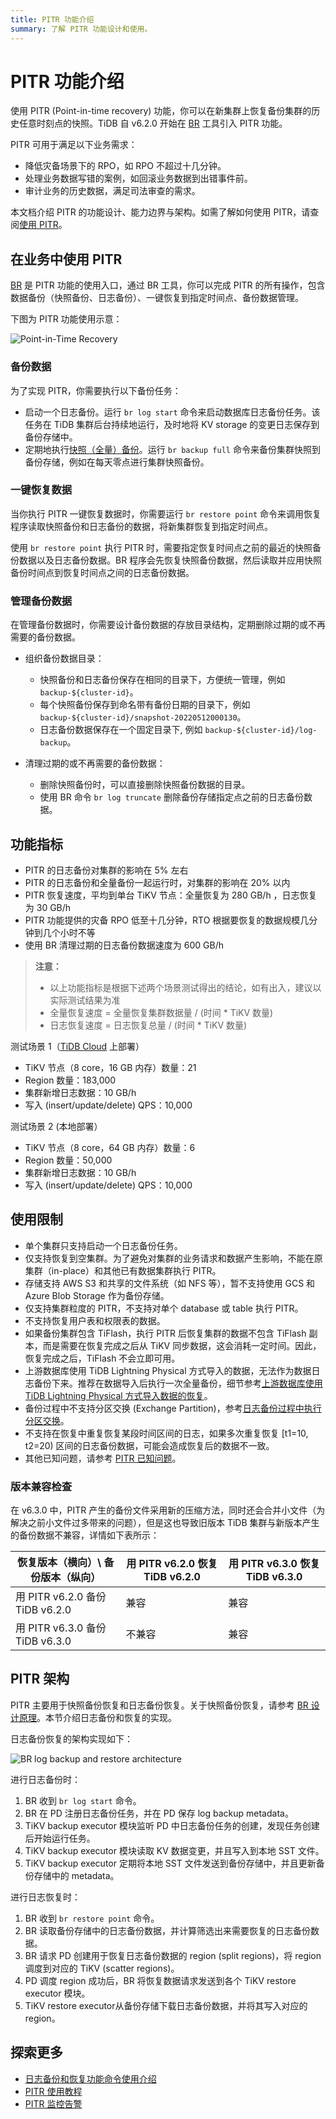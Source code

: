 ```yaml
---
title: PITR 功能介绍
summary: 了解 PITR 功能设计和使用。
---
```


# PITR 功能介绍

使用 PITR (Point-in-time recovery) 功能，你可以在新集群上恢复备份集群的历史任意时刻点的快照。TiDB 自 v6.2.0 开始在 [BR](/br/backup-and-restore-overview.md) 工具引入 PITR 功能。

PITR 可用于满足以下业务需求：

- 降低灾备场景下的 RPO，如 RPO 不超过十几分钟。
- 处理业务数据写错的案例，如回滚业务数据到出错事件前。
- 审计业务的历史数据，满足司法审查的需求。

本文档介绍 PITR 的功能设计、能力边界与架构。如需了解如何使用 PITR，请查阅[使用 PITR](/br/pitr-usage.md)。

## 在业务中使用 PITR

[BR](/br/backup-and-restore-overview.md) 是 PITR 功能的使用入口，通过 BR 工具，你可以完成 PITR 的所有操作，包含数据备份（快照备份、日志备份）、一键恢复到指定时间点、备份数据管理。

下图为 PITR 功能使用示意：

![Point-in-Time Recovery](https://download.pingcap.com/images/docs-cn/br/pitr-usage.png)

### 备份数据

为了实现 PITR，你需要执行以下备份任务：

- 启动一个日志备份。运行 `br log start` 命令来启动数据库日志备份任务。该任务在 TiDB 集群后台持续地运行，及时地将 KV storage 的变更日志保存到备份存储中。
- 定期地执行[快照（全量）备份](/br/br-usage-backup.md#备份-tidb-集群快照)。运行 `br backup full` 命令来备份集群快照到备份存储，例如在每天零点进行集群快照备份。

### 一键恢复数据

当你执行 PITR 一键恢复数据时，你需要运行 `br restore point` 命令来调用恢复程序读取快照备份和日志备份的数据，将新集群恢复到指定时间点。

使用 `br restore point` 执行 PITR 时，需要指定恢复时间点之前的最近的快照备份数据以及日志备份数据。BR 程序会先恢复快照备份数据，然后读取并应用快照备份时间点到恢复时间点之间的日志备份数据。

### 管理备份数据

在管理备份数据时，你需要设计备份数据的存放目录结构，定期删除过期的或不再需要的备份数据。

- 组织备份数据目录：

    - 快照备份和日志备份保存在相同的目录下，方便统一管理，例如 `backup-${cluster-id}`。
    - 每个快照备份保存到命名带有备份日期的目录下，例如 `backup-${cluster-id}/snapshot-20220512000130`。
    - 日志备份数据保存在一个固定目录下, 例如 `backup-${cluster-id}/log-backup`。

- 清理过期的或不再需要的备份数据：

    - 删除快照备份时，可以直接删除快照备份数据的目录。
    - 使用 BR 命令 `br log truncate` 删除备份存储指定点之前的日志备份数据。

## 功能指标

- PITR 的日志备份对集群的影响在 5% 左右
- PITR 的日志备份和全量备份一起运行时，对集群的影响在 20% 以内
- PITR 恢复速度，平均到单台 TiKV 节点：全量恢复为 280 GB/h ，日志恢复为 30 GB/h
- PITR 功能提供的灾备 RPO 低至十几分钟，RTO 根据要恢复的数据规模几分钟到几个小时不等
- 使用 BR 清理过期的日志备份数据速度为 600 GB/h

> **注意：**
>
> - 以上功能指标是根据下述两个场景测试得出的结论，如有出入，建议以实际测试结果为准
> - 全量恢复速度 = 全量恢复集群数据量 / (时间 * TiKV 数量)
> - 日志恢复速度 = 日志恢复总量 / (时间 * TiKV 数量)

测试场景 1（[TiDB Cloud](https://tidbcloud.com) 上部署）

- TiKV 节点（8 core，16 GB 内存）数量：21
- Region 数量：183,000
- 集群新增日志数据：10 GB/h
- 写入 (insert/update/delete) QPS：10,000

测试场景 2 (本地部署）

- TiKV 节点（8 core，64 GB 内存）数量：6
- Region 数量：50,000
- 集群新增日志数据：10 GB/h
- 写入 (insert/update/delete) QPS：10,000

## 使用限制

- 单个集群只支持启动一个日志备份任务。
- 仅支持恢复到空集群。为了避免对集群的业务请求和数据产生影响，不能在原集群（in-place）和其他已有数据集群执行 PITR。
- 存储支持 AWS S3 和共享的文件系统（如 NFS 等），暂不支持使用 GCS 和 Azure Blob Storage 作为备份存储。
- 仅支持集群粒度的 PITR，不支持对单个 database 或 table 执行 PITR。
- 不支持恢复用户表和权限表的数据。
- 如果备份集群包含 TiFlash，执行 PITR 后恢复集群的数据不包含 TiFlash 副本，而是需要在恢复完成之后从 TiKV 同步数据，这会消耗一定时间。因此，恢复完成之后，TiFlash 不会立即可用。
- 上游数据库使用 TiDB Lightning Physical 方式导入的数据，无法作为数据日志备份下来。推荐在数据导入后执行一次全量备份，细节参考[上游数据库使用 TiDB Lightning Physical 方式导入数据的恢复](/br/pitr-known-issues.md#上游数据库使用-tidb-lightning-physical-方式导入数据导致无法使用日志备份功能)。
- 备份过程中不支持分区交换 (Exchange Partition)，参考[日志备份过程中执行分区交换](/br/pitr-troubleshoot.md#日志备份过程中执行分区交换-exchange-partition-ddl在-pitr-恢复时会报错该如何处理)。
- 不支持在恢复中重复恢复某段时间区间的日志，如果多次重复恢复 [t1=10, t2=20) 区间的日志备份数据，可能会造成恢复后的数据不一致。
- 其他已知问题，请参考 [PITR 已知问题](/br/pitr-known-issues.md)。

### 版本兼容检查

在 v6.3.0 中，PITR 产生的备份文件采用新的压缩方法，同时还会合并小文件（为解决之前小文件过多带来的问题），但是这也导致旧版本 TiDB 集群与新版本产生的备份数据不兼容，详情如下表所示： 

| 恢复版本（横向）\ 备份版本（纵向）   | 用 PITR v6.2.0 恢复 TiDB v6.2.0 | 用 PITR v6.3.0 恢复 TiDB v6.3.0 |
|  ----  |  ----  | ---- |
|用 PITR v6.2.0 备份 TiDB v6.2.0 | 兼容 | 兼容 |
|用 PITR v6.3.0 备份 TiDB v6.3.0 | 不兼容 |兼容 |

## PITR 架构

PITR 主要用于快照备份恢复和日志备份恢复。关于快照备份恢复，请参考 [BR 设计原理](/br/backup-and-restore-design.md)。本节介绍日志备份和恢复的实现。

日志备份恢复的架构实现如下：

![BR log backup and restore architecture](https://download.pingcap.com/images/docs-cn/br/br-log-arch.png)

进行日志备份时：

1. BR 收到 `br log start` 命令。
2. BR 在 PD 注册日志备份任务，并在 PD 保存 log backup metadata。
3. TiKV backup executor 模块监听 PD 中日志备份任务的创建，发现任务创建后开始运行任务。
4. TiKV backup executor 模块读取 KV 数据变更，并且写入到本地 SST 文件。
5. TiKV backup executor 定期将本地 SST 文件发送到备份存储中，并且更新备份存储中的 metadata。

进行日志恢复时：

1. BR 收到 `br restore point` 命令。
2. BR 读取备份存储中的日志备份数据，并计算筛选出来需要恢复的日志备份数据。
3. BR 请求 PD 创建用于恢复日志备份数据的 region (split regions)，将 region 调度到对应的 TiKV (scatter regions)。
4. PD 调度 region 成功后，BR 将恢复数据请求发送到各个 TiKV restore executor 模块。
5. TiKV restore executor从备份存储下载日志备份数据，并将其写入对应的 region。

## 探索更多

- [日志备份和恢复功能命令使用介绍](/br/br-log-command-line.md)
- [PITR 使用教程](/br/pitr-usage.md)
- [PITR 监控告警](/br/pitr-monitoring-and-alert.md)
